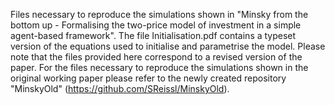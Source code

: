 Files necessary to reproduce the simulations shown in "Minsky from the bottom up - Formalising the two-price model of investment in a simple agent-based framework". The file Initialisation.pdf contains a typeset version of the equations used to initialise and parametrise the model.
Please note that the files provided here correspond to a revised version of the paper. For the files necessary to reproduce the simulations shown in the original working paper please refer to the newly created repository "MinskyOld" (https://github.com/SReissl/MinskyOld).

